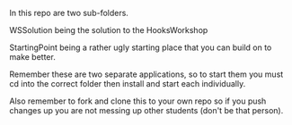 In this repo are two sub-folders.

WSSolution being the solution to the HooksWorkshop

StartingPoint being a rather ugly starting place that you can build on to make better. 

Remember these are two separate applications, so to start them you must 
cd into the correct folder then install and start each individually. 

Also remember to fork and clone this to your own repo so if you push changes up you are not 
messing up other students (don't be that person).